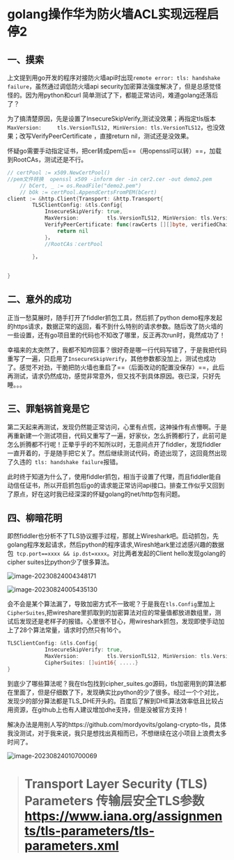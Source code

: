 # golang操作华为防火墙ACL实现远程启停2

## 一、摸索

上文提到用go开发的程序对接防火墙api时出现`remote error: tls: handshake failure`，虽然通过调低防火墙api security加密算法强度解决了，但是总感觉怪怪的。因为用python和curl 简单测试了下，都能正常访问，难道golang还落后了？

为了搞清楚原因，先是设置了InsecureSkipVerify,测试没效果；再指定tls版本`MaxVersion:     tls.VersionTLS12, MinVersion: tls.VersionTLS12`，也没效果；改写VerifyPeerCertificate ，直接return nil，测试还是没效果。

怀疑go需要手动指定证书，把cer转成pem后==（用openssl可以转）==，加载到RootCAs，测试还是不行。

<!--more-->

```go
// certPool := x509.NewCertPool()
//pem文件转换  openssl x509 -inform der -in cer2.cer -out demo2.pem
	// bCert, _ := os.ReadFile("demo2.pem")
	// bOk := certPool.AppendCertsFromPEM(bCert)
client := &http.Client{Transport: &http.Transport{
		TLSClientConfig: &tls.Config{
			InsecureSkipVerify: true,
            MaxVersion:         tls.VersionTLS12, MinVersion: tls.VersionTLS12
            VerifyPeerCertificate: func(rawCerts [][]byte, verifiedChains [][]*x509.Certificate) error {
                return nil
            }，
            //RootCAs：certPool
            
        }，
    

}
```
## 二、意外的成功

正当一愁莫展时，随手打开了fiddler抓包工具，然后抓了python demo程序发起的https请求，数据正常的返回，看不到什么特别的请求参数。随后改了防火墙的一些设置，还有go项目里的代码也不知改了哪里，反正再次run时，竟然成功了！

幸福来的太突然了，我都不知咋回事？很好奇是哪一行代码写错了，于是我把代码重写了一遍，只启用了`InsecureSkipVerify`，其他参数都没加上，测试也成功了。感觉不对劲，干脆把防火墙也重启了==（后面改动的配置没保存）==，此后再测试，请求仍然成功，感觉非常意外，但又找不到具体原因。夜已深，只好先睡。。。

## 三、罪魁祸首竟是它

第二天起来再测试，发现仍然能正常访问，心里有点慌，这神操作有点懵啊。于是再重新建一个测试项目，代码又重写了一遍，好家伙，怎么折腾都行了，此前可是怎么折腾都不行呢！正晕乎乎的不知所以时，无意间点开了fiddler，发现fiddler一直开着的，于是随手把它关了。然后继续测试代码，奇迹出现了，这回竟然出现了久违的` tls: handshake failure`报错。

此时终于知道为什么了，使用fiddler抓包，相当于设置了代理，而且fiddler能自动信任证书，所以开启抓包后go的请求能正常访问api接口。排查工作似乎又回到了原点，好在这时我已经深深的怀疑golang的net/http包有问题。

## 四、柳暗花明

即然fiddler也分析不了TLS协议握手过程，那就上Wireshark吧。启动抓包，先golang程序发起请求，然后python的程序请求,Wiresh地ark里过滤感兴趣的数据包` tcp.port==xxxx && ip.dst=xxxx`。对比两者发起的Client hello发现golang的cipher suites比python少了很多算法。

![image-20230824004348171](http://cdn.qipanet.com/blog/image-20230824004348171.png)

![image-20230824005435130](http://cdn.qipanet.com/blog/image-20230824010700069.png)

会不会是某个算法漏了，导致加密方式不一致呢？于是我在`tls.Config`里加上`CipherSuites`,把wireshare里抓取到的加密算法对应的常量值都放进数组里，测试后发现还是老样子的报错。心里很不甘心，用wireshark抓包，发现即使手动加上了28个算法常量，请求时仍然只有16个。

```go
TLSClientConfig: &tls.Config{
			InsecureSkipVerify: true,
			MaxVersion:         tls.VersionTLS12, MinVersion: tls.VersionTLS12,
    		CipherSuites: []uint16{ .....}
}
```

到底少了哪些算法呢？我在tls包找到cipher_suites.go源码，tls加密用到的算法都在里面了，但是仔细数了下，发现确实比python的少了很多。经过一个个对比，发现少的部分算法都是TLS_DHE开头的。百度后了解到DHE算法效率低且比较占用资源，在github上也有人建议增加dhe支持，但是没被官方支持！

解决办法是用别人写的https://github.com/mordyovits/golang-crypto-tls，具体我没测试，对于我来说，我只是想找出真相而已，不想继续在这小项目上浪费太多时间了。



![image-20230824010700069](http://cdn.qipanet.com/blog/image-20230824005435130.png)

>
>
># Transport Layer Security (TLS) Parameters 传输层安全TLS参数  https://www.iana.org/assignments/tls-parameters/tls-parameters.xml
>
>
>
>

 